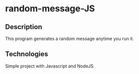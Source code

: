 # random-message-JS

## Description

This program generates a random message anytime you run it.

## Technologies

Simple project with Javascript and NodeJS
